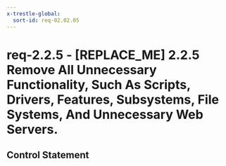 ```yaml
---
x-trestle-global:
  sort-id: req-02.02.05
---
```


# req-2.2.5 - \[REPLACE_ME\] 2.2.5 Remove All Unnecessary Functionality, Such As Scripts, Drivers, Features, Subsystems, File Systems, And Unnecessary Web Servers.

## Control Statement
